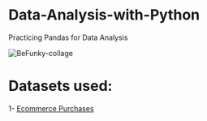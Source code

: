 # Data-Analysis-with-Python
Practicing Pandas for Data Analysis

![BeFunky-collage](https://user-images.githubusercontent.com/33589432/152101234-c3f0fb0a-1598-44aa-a98a-aa1850c103d9.jpg)


# Datasets used:
1- [Ecommerce Purchases](https://www.kaggle.com/utkarsharya/ecommerce-purchases)


